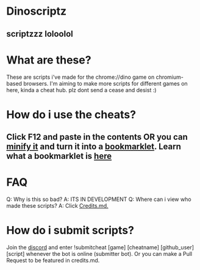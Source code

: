 # Dinoscriptz
scriptzzz loloolol
-

# What are these?
These are scripts i've made for the chrome://dino game on chromium-based browsers.
I'm aiming to make more scripts for different games on here, kinda a cheat hub.
plz dont send a cease and desist :)

# How do i use the cheats?
Click F12 and paste in the contents OR you can [minify it](https://www.toptal.com/developers/javascript-minifier) and turn it into a [bookmarklet](https://caiorss.github.io/bookmarklet-maker/).
Learn what a bookmarklet is [here](https://en.wikipedia.org/wiki/Bookmarklet)
-

# FAQ
Q: Why is this so bad? A: ITS IN DEVELOPMENT
Q: Where can i view who made these scripts? A: Click [Credits.md.](https://github.com/Epicinver/Dinoscriptz/blob/main/credits.md)


# How do i submit scripts?

Join the [discord](https://discord.gg/W5U87rrZ) and enter !submitcheat [game] [cheatname] [github_user] [script] whenever the bot is online (submitter bot).
Or you can make a Pull Request to be featured in credits.md.
